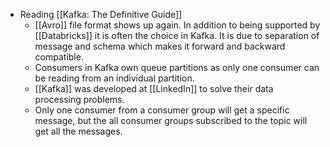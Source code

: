 - Reading [[Kafka: The Definitive Guide]]
	- [[Avro]] file format shows up again. In addition to being supported by [[Databricks]] it is often the choice in Kafka. It is due to separation of message and schema which makes it forward and backward compatible.
	- Consumers in Kafka own queue partitions as only one consumer can be reading from an individual partition.
	- [[Kafka]] was developed at [[LinkedIn]] to solve their data processing problems.
	- Only one consumer from a consumer group will get a specific message, but the all consumer groups subscribed to the topic will get all the messages.
